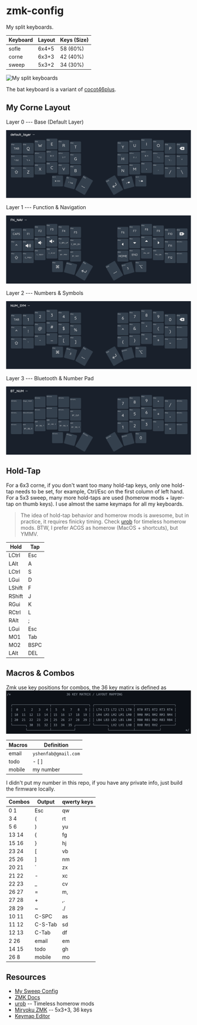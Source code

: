 # zmk-config

My split keyboards.

| Keyboard | Layout | Keys (Size) |
| -------- | ------ | ----------- |
| sofle    | 6x4+5  | 58 (60%)    |
| corne    | 6x3+3  | 42 (40%)    |
| sweep    | 5x3+2  | 34 (30%)    |

![My split keyboards](./img/my_keyboards.png)

The bat keyboard is a variant of [cocot46plus](https://github.com/aki27kbd/cocot46plus).

## My Corne Layout

Layer 0 --- Base (Default Layer)

![Layer 0](./img/layer0-base.png)

Layer 1 --- Function & Navigation

![Layer 1](./img/layer1-fn-nav.png)

Layer 2 --- Numbers & Symbols

![Layer 2](./img/layer2-num-sym.png)

Layer 3 --- Bluetooth & Number Pad

![Layer 3](./img/layer3-bt-num.png)

## Hold-Tap

For a 6x3 corne, if you don't want too many hold-tap keys, only one hold-tap
needs to be set, for example, Ctrl/Esc on the first column of left hand. For a
5x3 sweep, many more hold-taps are used (homerow mods + layer-tap on thumb keys).
I use almost the same keymaps for all my keyboards.

> The idea of hold-tap behavior and homerow mods is awesome, but in
> practice, it requires finicky timing. Check
> [urob](https://github.com/urob/zmk-config) for timeless homerow mods.
> BTW, I prefer ACGS as homerow (MacOS + shortcuts), but YMMV.

| Hold   | Tap  |
| ------ | ---- |
| LCtrl  | Esc  |
| LAlt   | A    |
| LCtrl  | S    |
| LGui   | D    |
| LShift | F    |
| RShift | J    |
| RGui   | K    |
| RCtrl  | L    |
| RAlt   | ;    |
| LGui   | Esc  |
| MO1    | Tab  |
| MO2    | BSPC |
| LAlt   | DEL  |

## Macros & Combos

Zmk use key positions for combos, the 36 key matirx is defined as
![36 key matrix](./img/keypos_36keys.png)

| Macros | Definition           |
| ------ | -------------------- |
| email  | `yshenfab@gmail.com` |
| todo   | - [ ]                |
| mobile | my number            |

I didn't put my number in this repo, if you have any private info, just build the
firmware locally.

| Combos | Output  | qwerty keys |
| ------ | ------- | ----------- |
| 0 1    | Esc     | qw          |
| 3 4    | (       | rt          |
| 5 6    | )       | yu          |
| 13 14  | {       | fg          |
| 15 16  | }       | hj          |
| 23 24  | [       | vb          |
| 25 26  | ]       | nm          |
| 20 21  | `       | zx          |
| 21 22  | -       | xc          |
| 22 23  | \_      | cv          |
| 26 27  | =       | m,          |
| 27 28  | +       | ,.          |
| 28 29  | ~       | ./          |
| 10 11  | C-SPC   | as          |
| 11 12  | C-S-Tab | sd          |
| 12 13  | C-Tab   | df          |
| 2 26   | email   | em          |
| 14 15  | todo    | gh          |
| 26 8   | mobile  | mo          |

## Resources

- [My Sweep Config](https://github.com/yshenfab/zmk-sweep)
- [ZMK Docs](https://zmk.dev/docs)
- [urob](https://github.com/urob/zmk-config) -- Timeless homerow mods
- [Miryoku ZMK](https://github.com/manna-harbour/miryoku_zmk) -- 5x3+3, 36 keys
- [Keymap Editor](https://nickcoutsos.github.io/keymap-editor/)
